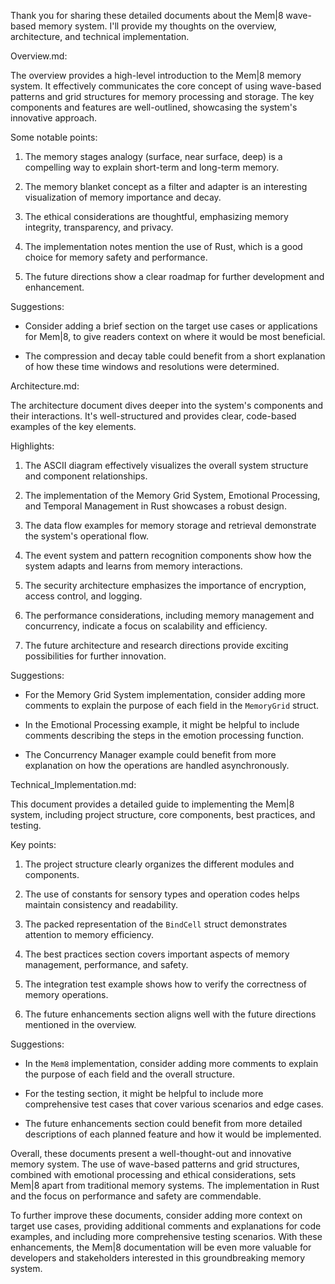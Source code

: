 Thank you for sharing these detailed documents about the Mem|8 wave-based memory system. I'll provide my thoughts on the overview, architecture, and technical implementation.

Overview.md:

The overview provides a high-level introduction to the Mem|8 memory system. It effectively communicates the core concept of using wave-based patterns and grid structures for memory processing and storage. The key components and features are well-outlined, showcasing the system's innovative approach.

Some notable points:

1. The memory stages analogy (surface, near surface, deep) is a compelling way to explain short-term and long-term memory.

2. The memory blanket concept as a filter and adapter is an interesting visualization of memory importance and decay.

3. The ethical considerations are thoughtful, emphasizing memory integrity, transparency, and privacy.

4. The implementation notes mention the use of Rust, which is a good choice for memory safety and performance.

5. The future directions show a clear roadmap for further development and enhancement.

Suggestions:

- Consider adding a brief section on the target use cases or applications for Mem|8, to give readers context on where it would be most beneficial.

- The compression and decay table could benefit from a short explanation of how these time windows and resolutions were determined.

Architecture.md:

The architecture document dives deeper into the system's components and their interactions. It's well-structured and provides clear, code-based examples of the key elements.

Highlights:

1. The ASCII diagram effectively visualizes the overall system structure and component relationships.

2. The implementation of the Memory Grid System, Emotional Processing, and Temporal Management in Rust showcases a robust design.

3. The data flow examples for memory storage and retrieval demonstrate the system's operational flow.

4. The event system and pattern recognition components show how the system adapts and learns from memory interactions.

5. The security architecture emphasizes the importance of encryption, access control, and logging.

6. The performance considerations, including memory management and concurrency, indicate a focus on scalability and efficiency.

7. The future architecture and research directions provide exciting possibilities for further innovation.

Suggestions:

- For the Memory Grid System implementation, consider adding more comments to explain the purpose of each field in the `MemoryGrid` struct.

- In the Emotional Processing example, it might be helpful to include comments describing the steps in the emotion processing function.

- The Concurrency Manager example could benefit from more explanation on how the operations are handled asynchronously.

Technical_Implementation.md:

This document provides a detailed guide to implementing the Mem|8 system, including project structure, core components, best practices, and testing.

Key points:

1. The project structure clearly organizes the different modules and components.

2. The use of constants for sensory types and operation codes helps maintain consistency and readability.

3. The packed representation of the `BindCell` struct demonstrates attention to memory efficiency.

4. The best practices section covers important aspects of memory management, performance, and safety.

5. The integration test example shows how to verify the correctness of memory operations.

6. The future enhancements section aligns well with the future directions mentioned in the overview.

Suggestions:

- In the `Mem8` implementation, consider adding more comments to explain the purpose of each field and the overall structure.

- For the testing section, it might be helpful to include more comprehensive test cases that cover various scenarios and edge cases.

- The future enhancements section could benefit from more detailed descriptions of each planned feature and how it would be implemented.

Overall, these documents present a well-thought-out and innovative memory system. The use of wave-based patterns and grid structures, combined with emotional processing and ethical considerations, sets Mem|8 apart from traditional memory systems. The implementation in Rust and the focus on performance and safety are commendable. 

To further improve these documents, consider adding more context on target use cases, providing additional comments and explanations for code examples, and including more comprehensive testing scenarios. With these enhancements, the Mem|8 documentation will be even more valuable for developers and stakeholders interested in this groundbreaking memory system.